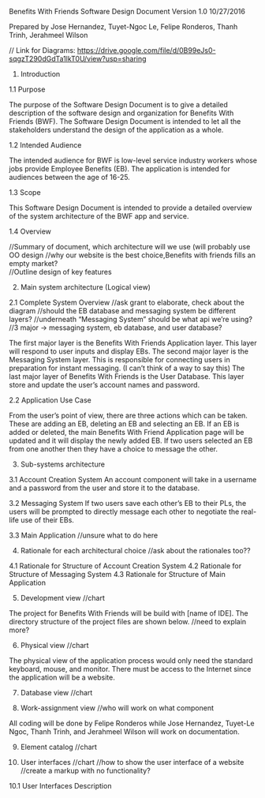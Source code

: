Benefits With Friends
Software Design Document
Version 1.0
10/27/2016


Prepared by Jose Hernandez, Tuyet-Ngoc Le, Felipe Ronderos, Thanh Trinh, Jerahmeel Wilson

// Link for Diagrams: https://drive.google.com/file/d/0B99eJs0-sqgzT290dGdTa1lkT0U/view?usp=sharing


1. Introduction

1.1 Purpose

  The purpose of the Software Design Document is to give a detailed description of the software design and organization for Benefits With Friends (BWF). The Software Design Document is intended to let all the stakeholders understand the design of the application as a whole.

1.2 Intended Audience

  The intended audience for BWF is low-level service industry workers whose jobs provide Employee Benefits (EB). The application is intended for audiences between the age of 16-25.

1.3 Scope  
    
  This Software Design Document is intended to provide a detailed overview of the system architecture of the BWF app and service.

1.4 Overview

//Summary of document, which architecture will we use (will probably use OO design
//why our website is the best choice,Benefits with friends fills an empty market?  
//Outline design of key features

2. Main system architecture (Logical view)

2.1 Complete System Overview 
//ask grant to elaborate, check about the diagram
//should the EB database and messaging system be different layers?
//underneath “Messaging System” should be what api we’re using?
//3 major -> messaging system, eb database, and user database?

  The first major layer is the Benefits With Friends Application layer. This layer will respond to user inputs and display EBs. The second major layer is the Messaging System layer. This is responsible for connecting users in preparation for instant messaging. (I can’t think of a way to say this) The last major layer of Benefits With Friends is the User Database. This layer store and update the user’s account names and password.

2.2 Application Use Case

  From the user’s point of view, there are three actions which can be taken. These are adding an EB, deleting an EB and selecting an EB. If an EB is added or deleted, the main Benefits With Friend Application page will be updated and it will display the newly added EB. If two users selected an EB from one another then they have a choice to message the other.

3. Sub-systems architecture   

3.1 Account Creation System
    An account component will take in a username and a password from the user and store it to the database. 

3.2 Messaging System
    If two users save each other’s EB to their PLs, the users will be prompted to directly message each other to negotiate the real-life use of their EBs.

3.3 Main Application
//unsure what to do here

4. Rationale for each architectural choice
//ask about the rationales too??

  4.1 Rationale for Structure of Account Creation System
  4.2 Rationale for Structure of Messaging System
  4.3 Rationale for Structure of Main Application
   
5. Development view //chart

  The project for Benefits With Friends will be build with [name of IDE]. The directory structure of the project files are shown below.
//need to explain more?

6. Physical view //chart

  The physical view of the application process would only need the standard keyboard, mouse, and monitor. There must be access to the Internet since the application will be a website.

7. Database view //chart

8. Work-assignment view //who will work on what component

  All coding will be done by Felipe Ronderos while Jose Hernandez, Tuyet-Le Ngoc, Thanh Trinh, and Jerahmeel Wilson will work on documentation.

9. Element catalog //chart

10. User interfaces //chart
//how to show the user interface of a website
//create a markup with no functionality?


10.1 User Interfaces Description


